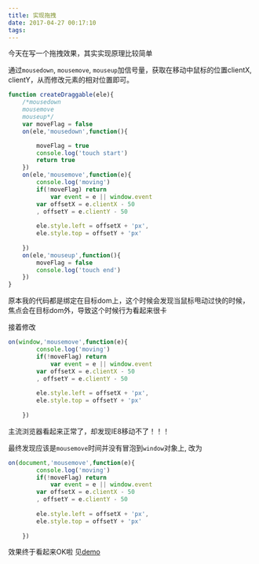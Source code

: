 ```yaml
---
title: 实现拖拽
date: 2017-04-27 00:17:10
tags:
---
```


今天在写一个拖拽效果，其实实现原理比较简单

通过`mousedown`, `mousemove`, `mouseup`加信号量，获取在移动中鼠标的位置clientX, clientY，从而修改元素的相对位置即可。

<!-- more -->

```javascript
function createDraggable(ele){
	/*mousedown
	mousemove
	mouseup*/
	var moveFlag = false
	on(ele,'mousedown',function(){

		moveFlag = true
		console.log('touch start')
		return true
	})
	on(ele,'mousemove',function(e){
		console.log('moving')
		if(!moveFlag) return 
			var event = e || window.event
		var offsetX = e.clientX - 50
		, offsetY = e.clientY - 50
		
		ele.style.left = offsetX + 'px',
		ele.style.top = offsetY + 'px'
	
	})
	on(ele,'mouseup',function(){
		moveFlag = false
		console.log('touch end')
	})
}
```

原本我的代码都是绑定在目标dom上，这个时候会发现当鼠标甩动过快的时候，焦点会在目标dom外，导致这个时候行为看起来很卡

接着修改
```javascript
on(window,'mousemove',function(e){
		console.log('moving')
		if(!moveFlag) return 
			var event = e || window.event
		var offsetX = e.clientX - 50
		, offsetY = e.clientY - 50
		
		ele.style.left = offsetX + 'px',
		ele.style.top = offsetY + 'px'
	
	})
```

主流浏览器看起来正常了，却发现IE8移动不了！！！

最终发现应该是`mousemove`时间并没有冒泡到`window`对象上, 改为
```javascript
on(document,'mousemove',function(e){
		console.log('moving')
		if(!moveFlag) return 
			var event = e || window.event
		var offsetX = e.clientX - 50
		, offsetY = e.clientY - 50
		
		ele.style.left = offsetX + 'px',
		ele.style.top = offsetY + 'px'
	
	})
```

效果终于看起来OK啦
见[demo](/code-demo/draggable%20object/index1.html)